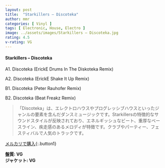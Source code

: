 ```yaml
---
layout: post
title:  "Starkillers – Discoteka"
author: mmr
categories: [ Vinyl ]
tags: [ Electronic, House, Electro ]
image: ../assets/images/Starkillers – Discoteka.jpg
rating: 4.5
v-rating: VG
---
```


#### Starkillers – Discoteka


A1. Discoteka (ErickE Drums In The Diskoteka Remix)


A2. Discoteka (ErickE Shake It Up Remix)


B1. Discoteka (Peter Rauhofer Remix)


B2. Discoteka (Beat Freakz Remix)


>「Discoteka」は、エレクトロハウスやプログレッシブハウスといったジャンルの要素を含んだダンスミュージックです。Starkillersの特徴的なサウンドスタイルが反映されており、エネルギッシュなビート、重厚なベースライン、疾走感のあるメロディが特徴です。クラブやパーティー、フェスティバルで人気のトラックです。


[メルカリで購入](https://jp.mercari.com/item/m37053695161){:.button1}


<div class="mt-4 mb-4 d-flex align-items-center">
<strong class="mr-1">盤質: VG</strong>
</div>
<div class="mt-4 mb-4 d-flex align-items-center">
<strong class="mr-1">ジャケット: VG</strong>
</div>